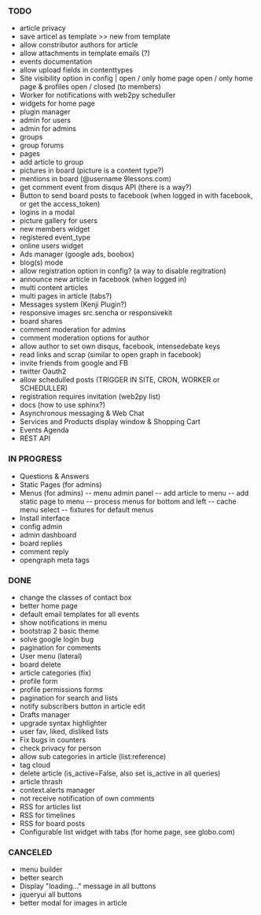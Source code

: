 ### TODO ###

* article privacy
* save articel as template >> new from template
* allow constributor authors for article
* allow attachments in template emails (?)
* events documentation
* allow upload fields in contenttypes
* Site visibility option in config |  open / only home page open / only home page & profiles open / closed (to members)
* Worker for notifications with web2py scheduller
* widgets for home page
* plugin manager
* admin for users
* admin for admins
* groups
* group forums
* pages
* add article to group
* pictures in board (picture is a content type?)
* mentions in board (@username 9lessons.com)
* get comment event from disqus API (there is a way?)
* Button to send board posts to facebook (when logged in with facebook, or get the access_token)
* logins in a modal
* picture gallery for users
* new members widget
* registered event_type
* online users widget
* Ads manager (google ads, boobox)
* blog(s) mode
* allow registration option in config? (a way to disable regitration)
* announce new article in facebook (when logged in)
* multi content articles
* multi pages in article (tabs?)
* Messages system (Kenji Plugin?)
* responsive images src.sencha or responsivekit
* board shares
* comment moderation for admins
* comment moderation options for author
* allow author to set own disqus, facebook, intensedebate keys
* read links and scrap (similar to open graph in facebook)
* invite friends from google and FB
* twitter Oauth2
* allow schedulled posts (TRIGGER IN SITE, CRON, WORKER or SCHEDULLER)
* registration requires invitation (web2py list)
* docs (how to use sphinx?)
* Asynchronous messaging & Web Chat
* Services and Products display window & Shopping Cart
* Events Agenda
* REST API

### IN PROGRESS ###
* Questions & Answers
* Static Pages (for admins)
* Menus (for admins)
-- menu admin panel
-- add article to menu
-- add static page to menu
-- process menus for bottom and left
-- cache menu select
-- fixtures for default menus
* Install interface
* config admin
* admin dashboard
* board replies
* comment reply
* opengraph meta tags


### DONE ###
* change the classes of contact box 
* better home page 
* default email templates for all events 
* show notifications in menu 
* bootstrap 2 basic theme 
* solve google login bug 
* pagination for comments
* User menu (lateral) 
* board delete 
* article categories (fix)  
* profile form 
* profile permissions forms 
* pagination for search and lists
* notify subscribers button in article edit
* Drafts manager
* upgrade syntax highlighter
* user fav, liked, disliked lists
* Fix bugs in counters
* check privacy for person
* allow sub categories in article (list:reference)
* tag cloud
* delete article (is_active=False, also set is_active in all queries)
* article thrash
* context.alerts manager
* not receive notification of own comments 
* RSS for articles list
* RSS for timelines
* RSS for board posts
* Configurable list widget with tabs (for home page, see globo.com)

### CANCELED ###
* menu builder 
* better search 
* Display "loading..." message in all buttons
* jqueryui all buttons
* better modal for images in article
